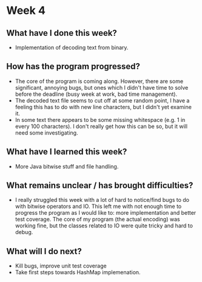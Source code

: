 # Week 4

## What have I done this week?
- Implementation of decoding text from binary.

## How has the program progressed?
- The core of the program is coming along. However, there are some significant, annoying bugs, but ones which
I didn't have time to solve before the deadline (busy week at work, bad time management).
 - The decoded text file seems to cut off at some random point, I have a feeling this
 has to do with new line characters, but I didn't yet examine it.
 - In some text there appears to be some missing whitespace (e.g. 1 in every 100 characters). I don't really get how this
 can be so, but it will need some investigating.

## What have I learned this week?
- More Java bitwise stuff and file handling.

## What remains unclear / has brought difficulties?
- I really struggled this week with a lot of hard to notice/find bugs to do with bitwise operators and IO. This left me with not enough time to progress the program as I would like to: more implementation and better test coverage. The core of
my program (the actual encoding) was working fine, but the classes related to IO were quite tricky and hard to debug.

## What will I do next?
- Kill bugs, improve unit test coverage
- Take first steps towards HashMap implemenation.
